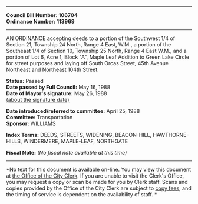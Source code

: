 * * * * *  
  
**Council Bill Number: [](#h0)[](#h2)106704**   
**Ordinance Number: 113969**  
  
* * * * *  
  
AN ORDINANCE accepting deeds to a portion of the Southwest 1/4 of Section 21, Township 24 North, Range 4 East, W.M., a portion of the Southeast 1/4 of Section 10, Township 25 North, Range 4 East W.M., and a portion of Lot 6, Acre 1, Block "A", Maple Leaf Addition to Green Lake Circle for street purposes and laying off South Orcas Street, 45th Avenue Northeast and Northeast 104th Street.  
  
**Status:** Passed   
**Date passed by Full Council:** May 16, 1988   
**Date of Mayor's signature:** May 26, 1988   
[(about the signature date)](/~public/approvaldate.htm)   
  
  
**Date introduced/referred to committee:** April 25, 1988   
**Committee:** Transportation   
**Sponsor:** WILLIAMS   
  
**Index Terms:** DEEDS, STREETS, WIDENING, BEACON-HILL, HAWTHORNE-HILLS, WINDERMERE, MAPLE-LEAF, NORTHGATE  
  
**Fiscal Note:** *(No fiscal note available at this time)*  
  
* * * * *  
  
*No text for this document is available on-line. You may view this document at [the Office of the City Clerk](http://www.seattle.gov/leg/clerk/contactUs.htm). If you are unable to visit the Clerk's Office, you may request a copy or scan be made for you by Clerk staff. Scans and copies provided by the Office of the City Clerk are subject to [copy fees](http://clerk.seattle.gov/~public/clerkfees.htm), and the timing of service is dependent on the availability of staff. *  
  
  
